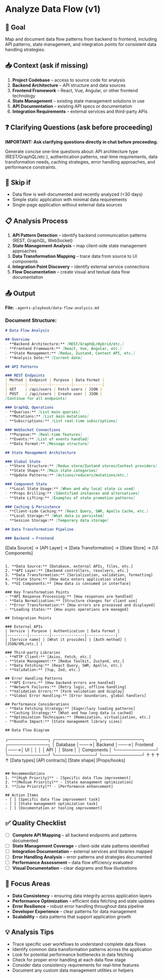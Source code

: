 # Analyze Data Flow (v1)

## 🎯 Goal
Map and document data flow patterns from backend to frontend, including API patterns, state management, and integration points for consistent data handling strategies.

## 📥 Context (ask if missing)
1. **Project Codebase** – access to source code for analysis
2. **Backend Architecture** – API structure and data sources
3. **Frontend Framework** – React, Vue, Angular, or other frontend technology
4. **State Management** – existing state management solutions in use
5. **API Documentation** – existing API specs or documentation
6. **Integration Requirements** – external services and third-party APIs

## ❓ Clarifying Questions (ask before proceeding)
**IMPORTANT: Ask clarifying questions directly in chat before proceeding.**

Generate concise one-line questions about: API architecture type (REST/GraphQL/etc.), authentication patterns, real-time requirements, data transformation needs, caching strategies, error handling approaches, and performance constraints.

## 🚦 Skip if
- Data flow is well-documented and recently analyzed (<30 days)
- Simple static application with minimal data requirements
- Single-page application without external data sources

## 📋 Analysis Process
1. **API Pattern Detection** – identify backend communication patterns (REST, GraphQL, WebSocket)
2. **State Management Analysis** – map client-side state management approaches
3. **Data Transformation Mapping** – trace data from source to UI components  
4. **Integration Point Discovery** – identify external service connections
5. **Flow Documentation** – create visual and textual data flow documentation

## 📤 Output
**File:** `.agents-playbook/data-flow-analysis.md`

### Document Structure:
```markdown
# Data Flow Analysis

## Overview
- **Backend Architecture:** [REST/GraphQL/Hybrid/etc.]
- **Frontend Framework:** [React, Vue, Angular, etc.]
- **State Management:** [Redux, Zustand, Context API, etc.]
- **Analysis Date:** [Current date]

## API Patterns

### REST Endpoints
| Method | Endpoint | Purpose | Data Format |
|--------|----------|---------|-------------|
| GET    | /api/users | Fetch users | JSON |
| POST   | /api/users | Create user | JSON |
[Continue for all endpoints]

### GraphQL Operations
- **Queries:** [List main queries]
- **Mutations:** [List main mutations]  
- **Subscriptions:** [List real-time subscriptions]

### WebSocket Connections
- **Purpose:** [Real-time features]
- **Events:** [List of events handled]
- **Data Format:** [Message structure]

## State Management Architecture

### Global State
- **Store Structure:** [Redux store/Zustand stores/Context providers]
- **State Shape:** [Main state categories]
- **Update Patterns:** [Actions/reducers/mutations/etc.]

### Component State
- **Local State Usage:** [When and why local state is used]
- **Props Drilling:** [Identified instances and alternatives]
- **State Lifting:** [Examples of state promotion patterns]

### Caching & Persistence
- **Client-side Caching:** [React Query, SWR, Apollo Cache, etc.]
- **Local Storage:** [What data is persisted]
- **Session Storage:** [Temporary data storage]

## Data Transformation Pipeline

### Backend → Frontend
```
[Data Source] → [API Layer] → [Data Transformation] → [State Store] → [UI Components]
```

1. **Data Source:** [Database, external APIs, files, etc.]
2. **API Layer:** [Backend controllers, resolvers, etc.]
3. **Data Transformation:** [Serialization, validation, formatting]
4. **State Store:** [How data enters application state]
5. **UI Components:** [How data is consumed in interface]

### Key Transformation Points
- **API Response Processing:** [How responses are handled]
- **Data Normalization:** [Structure changes for client use]
- **Error Transformation:** [How errors are processed and displayed]
- **Loading States:** [How async operations are managed]

## Integration Points

### External APIs
| Service | Purpose | Authentication | Data Format |
|---------|---------|---------------|-------------|
| [Service name] | [What it provides] | [Auth method] | [JSON/XML/etc.] |

### Third-party Libraries
- **HTTP Client:** [Axios, Fetch, etc.]
- **State Management:** [Redux Toolkit, Zustand, etc.]  
- **Data Fetching:** [React Query, SWR, Apollo, etc.]
- **Validation:** [Yup, Zod, etc.]

## Error Handling Patterns
- **API Errors:** [How backend errors are handled]
- **Network Failures:** [Retry logic, offline handling]
- **Validation Errors:** [Form validation and display]
- **Global Error Handling:** [Error boundaries, global handlers]

## Performance Considerations
- **Data Fetching Strategy:** [Eager/lazy loading patterns]
- **Caching Strategy:** [What and how long data is cached]
- **Optimization Techniques:** [Memoization, virtualization, etc.]
- **Bundle Impact:** [State management library sizes]

## Data Flow Diagram
```
┌─────────────┐    ┌─────────────┐    ┌─────────────┐    ┌─────────────┐
│   Database  │───→│  Backend    │───→│   Frontend  │───→│     UI      │
│             │    │     API     │    │    Store    │    │ Components  │
└─────────────┘    └─────────────┘    └─────────────┘    └─────────────┘
       ↑                   ↑                   ↑                   ↑
   [Data types]    [API contracts]   [State shape]   [Props/hooks]
```

## Recommendations
1. **[High Priority]** - [Specific data flow improvement]
2. **[Medium Priority]** - [State management optimization]  
3. **[Low Priority]** - [Performance enhancement]

## Action Items
- [ ] [Specific data flow improvement task]
- [ ] [State management optimization task]
- [ ] [Documentation or tooling improvement]
```

## ✅ Quality Checklist
- [ ] **Complete API Mapping** – all backend endpoints and patterns documented
- [ ] **State Management Coverage** – client-side state patterns identified
- [ ] **Integration Documentation** – external services and libraries mapped
- [ ] **Error Handling Analysis** – error patterns and strategies documented
- [ ] **Performance Assessment** – data flow efficiency evaluated
- [ ] **Visual Documentation** – clear diagrams and flow illustrations

## 🎯 Focus Areas
- **Data Consistency** – ensuring data integrity across application layers
- **Performance Optimization** – efficient data fetching and state updates
- **Error Resilience** – robust error handling throughout data pipeline
- **Developer Experience** – clear patterns for data management
- **Scalability** – data patterns that support application growth

## 💡 Analysis Tips
- Trace specific user workflows to understand complete data flows
- Identify common data transformation patterns across the application
- Look for potential performance bottlenecks in data fetching
- Check for proper error handling at each data flow stage
- Consider data consistency requirements for real-time features
- Document any custom data management utilities or helpers
